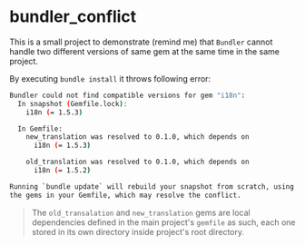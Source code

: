 # bundler_conflict

This is a small project to demonstrate (remind me) that `Bundler` cannot handle 
two different versions of same gem at the same time in the same project.

By executing `bundle install` it throws following error:

```bash
Bundler could not find compatible versions for gem "i18n":
  In snapshot (Gemfile.lock):
    i18n (= 1.5.3)

  In Gemfile:
    new_translation was resolved to 0.1.0, which depends on
      i18n (= 1.5.3)

    old_translation was resolved to 0.1.0, which depends on
      i18n (= 1.5.2)

Running `bundle update` will rebuild your snapshot from scratch, using only
the gems in your Gemfile, which may resolve the conflict.
```

> The `old_transalation` and `new_translation` gems are local dependencies
defined in the main project's `gemfile` as such, each one stored in its own
directory inside project's root directory.